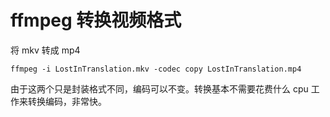 # ffmpeg 转换视频格式

将 mkv 转成 mp4

```
ffmpeg -i LostInTranslation.mkv -codec copy LostInTranslation.mp4
```
由于这两个只是封装格式不同，编码可以不变。转换基本不需要花费什么 cpu 工作来转换编码，非常快。